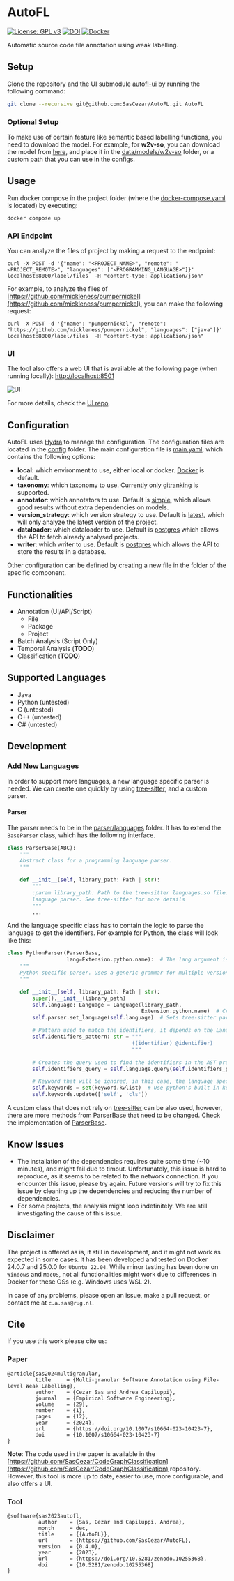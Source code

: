 # AutoFL

[![License: GPL v3](https://img.shields.io/badge/License-GPLv3-blue.svg)](https://www.gnu.org/licenses/gpl-3.0)
[![DOI](https://zenodo.org/badge/644095707.svg)](https://zenodo.org/doi/10.5281/zenodo.10255367)
[![Docker](https://img.shields.io/badge/Docker-blue.svg)](https://img.shields.io/badge/Docker-blue)

Automatic source code file annotation using weak labelling.

## Setup

Clone the repository and the UI submodule [autofl-ui](https://github.com/SasCezar/autofl-ui) by running the following
command:

```bash
git clone --recursive git@github.com:SasCezar/AutoFL.git AutoFL
```

### Optional Setup

To make use of certain feature like semantic based labelling functions, you need to download the model.
For example, for **w2v-so**, you can download the model from [here](https://github.com/vefstathiou/SO_word2vec), and
place it in the [data/models/w2v-so](data/models/w2v-so) folder, or a custom
path that you can use in the configs.

## Usage

Run docker compose in the project folder (where the [docker-compose.yaml](docker-compose.yaml) is located) by executing:

```shell
docker compose up
```

### API Endpoint

You can analyze the files of project by making a request to the endpoint:

```shell
curl -X POST -d '{"name": "<PROJECT_NAME>", "remote": "<PROJECT_REMOTE>", "languages": ["<PROGRAMMING_LANGUAGE>"]}' localhost:8000/label/files  -H "content-type: application/json"
```

For example, to analyze the files
of [https://github.com/mickleness/pumpernickel](https://github.com/mickleness/pumpernickel), you can make the following
request:

```shell
curl -X POST -d '{"name": "pumpernickel", "remote": "https://github.com/mickleness/pumpernickel", "languages": ["java"]}' localhost:8000/label/files  -H "content-type: application/json"
```

### UI

The tool also offers a web UI that is available at the following page (when running locally):
[http://localhost:8501](http://localhost:8501)

![UI](resources/ui-screenshots/landing-page.png)

For more details, check the [UI repo](https://github.com/SasCezar/autofl-ui).

[//]: # (For more details, check the [UI repo]&#40;https://github.com/SasCezar/autofl-ui&#41;)

## Configuration

AutoFL uses [Hydra](https://hydra.cc/) to manage the configuration. The configuration files are located in
the [config](config) folder.
The main configuration file is [main.yaml](./config/main.yaml), which contains the following options:

- **local**: which environment to use, either local or docker. [Docker](./config/local/docker.yaml) is default.
- **taxonomy**: which taxonomy to use. Currently only [gitranking](./config/taxonomy/gitranking.yaml) is supported.
- **annotator**: which annotators to use. Default is [simple](./config/annotator/simple.yaml), which allows good results
  without extra dependencies on models.
- **version_strategy**: which version strategy to use. Default is [latest](./config/version_strategy/latest.yaml), which
  will only analyze the latest version of the project.
- **dataloader**: which dataloader to use. Default is [postgres](./config/dataloader/postgres.yaml) which allows the API
  to fetch already analysed projects.
- **writer**: which writer to use. Default is [postgres](./config/writer/postgres.yaml) which allows the API to store
  the results in a database.

Other configuration can be defined by creating a new file in the folder of the specific component.

## Functionalities

- Annotation (UI/API/Script)
    - File
    - Package
    - Project
- Batch Analysis (Script Only)
- Temporal Analysis (**TODO**)
- Classification (**TODO**)

## Supported Languages

- Java
- Python (untested)
- C (untested)
- C++ (untested)
- C# (untested)

## Development

### Add New Languages

In order to support more languages, a new language specific parser is needed.
We can create one quickly by using [tree-sitter](https://tree-sitter.github.io/tree-sitter/),
and a custom parser.

#### Parser

The parser needs to be in the [parser/languages](./src/parser/languages) folder.
It has to extend the ```BaseParser``` class, which has the following interface.

```python
class ParserBase(ABC):
    """
    Abstract class for a programming language parser.
    """

    def __init__(self, library_path: Path | str):
        """
        :param library_path: Path to the tree-sitter languages.so file. The file has to contain the
        language parser. See tree-sitter for more details
        """
        ...
```

And the language specific class has to contain the logic to parse the language to get the identifiers.
For example for Python, the class will look like this:

```python
class PythonParser(ParserBase,
                   lang=Extension.python.name):  # The lang argument is used to register the parser in the ParserFactory class.
    """
    Python specific parser. Uses a generic grammar for multiple versions of python. Uses tree_sitter to get the AST
    """

    def __init__(self, library_path: Path | str):
        super().__init__(library_path)
        self.language: Language = Language(library_path,
                                           Extension.python.name)  # Creates the tree-sitter language for python
        self.parser.set_language(self.language)  # Sets tree-sitter parser to parse the language

        # Pattern used to match the identifiers, it depends on the Lanugage. Check tree-sitter
        self.identifiers_pattern: str = """
                                        ((identifier) @identifier)
                                        """

        # Creates the query used to find the identifiers in the AST produced by tree-sitter
        self.identifiers_query = self.language.query(self.identifiers_pattern)

        # Keyword that will be ignored, in this case, the language specific keywords as the query extracts them as well. 
        self.keywords = set(keyword.kwlist)  # Use python's built in keyword list
        self.keywords.update(['self', 'cls'])
```

A custom class that does not rely on [tree-sitter](https://github.com/tree-sitter/tree-sitter) can be also used,
however, there are more methods from ParserBase that need to be
changed. Check the implementation of [ParserBase](src/parser/parser.py).

## Know Issues

- The installation of the dependencies requires quite some time (~10 minutes), and might fail due to timout.
  Unfortunately, this issue is hard to reproduce, as it
  seems to be related to the network connection. If you encounter this issue, please try again. Future versions will try
  to fix this issue by
  cleaning up the dependencies and reducing the number of dependencies.
- For some projects, the analysis might loop indefinitely. We are still investigating the cause of this issue.

## Disclaimer

The project is offered as is, it still in development, and it might not work as expected in some cases.
It has been developed and tested on Docker 24.0.7 and 25.0.0 for  ```Ubuntu 22.04```. While minor testing has been done
on ```Windows``` and ```MacOS```, not all functionalities might work due to differences in Docker for these OSs (e.g.
Windows uses WSL 2).

In case of any problems, please open an issue, make a pull request, or contact me at ```c.a.sas@rug.nl```.

## Cite

If you use this work please cite us:

### Paper

```text
@article{sas2024multigranular,
         title     = {Multi-granular Software Annotation using File-level Weak Labelling}, 
         author    = {Cezar Sas and Andrea Capiluppi},
         journal   = {Empirical Software Engineering},
         volume    = {29},
         number    = {1},
         pages     = {12},
         year      = {2024},
         url       = {https://doi.org/10.1007/s10664-023-10423-7},
         doi       = {10.1007/s10664-023-10423-7}
}
```

**Note**: The code used in the paper is available in
the [https://github.com/SasCezar/CodeGraphClassification](https://github.com/SasCezar/CodeGraphClassification)
repository.
However, this tool is more up to date, easier to use, more configurable, and also offers a UI.

### Tool

```text
@software{sas2023autofl,
          author    = {Sas, Cezar and Capiluppi, Andrea},
          month     = dec,
          title     = {{AutoFL}},
          url       = {https://github.com/SasCezar/AutoFL},
          version   = {0.4.0},
          year      = {2023},
          url       = {https://doi.org/10.5281/zenodo.10255368},
          doi       = {10.5281/zenodo.10255368}
}
```